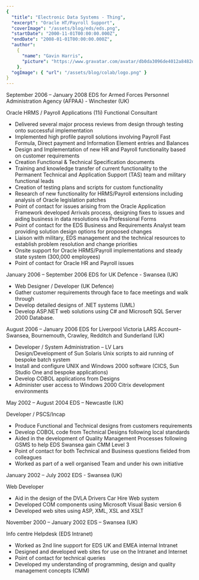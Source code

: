 ```yaml
---
{
  "title": "Electronic Data Systems - Thing",
  "excerpt": "Oracle HT/Payroll Support",
  "coverImage": "/assets/blog/eds/eds.png",
  "startDate": "2000-11-01T00:00:00.000Z",
  "endDate": "2008-01-01T00:00:00.000Z",
  "author":
    {
      "name": "Gavin Harris",
      "picture": "https://www.gravatar.com/avatar/db0da3096de4012a8482db72d561a279"
    },
  "ogImage": { "url": "/assets/blog/colab/logo.png" }
}
---
```


September 2006 – January 2008
EDS for Armed Forces Personnel Administration Agency (AFPAA) - Winchester (UK)

Oracle HRMS / Payroll Applications (11i) Functional Consultant

<ul>
<li>Delivered several major process reviews from design through testing onto successful implementation</li>
<li>Implemented high profile payroll solutions involving Payroll Fast Formula, Direct payment and Information Element entries and Balances</li>
<li>Design and Implementation of new HR and Payroll functionality based on customer requirements </li>
<li>Creation Functional & Technical Specification documents </li>
<li>Training and knowledge transfer of current functionality to the Permanent Technical and Application Support (TAS) team and military functional leads</li>
<li>Creation of testing plans and scripts for custom functionality</li>
<li>Research of new functionality for HRMS/Payroll extensions including analysis of Oracle legislation patches</li>
<li>Point of contact for issues arising from the Oracle Application Framework developed Arrivals process, designing fixes to issues and aiding business in data resolutions via Professional Forms</li>
<li>Point of contact for the EDS Business and Requirements Analyst team providing solution design options for proposed changes</li>
<li>Liaison with military, EDS management and the technical resources to establish problem resolution and change priorities </li>
<li>Onsite support for Oracle HRMS/Payroll implementations and steady state system (300,000 employees)</li>
<li>Point of contact for Oracle HR and Payroll issues</li>
</ul>

January 2006 – September 2006
EDS for UK Defence - Swansea (UK)

<ul>
<li>Web Designer / Developer (UK Defence)</li>
<li>Gather customer requirements through face to face meetings and walk through</li>
<li>Develop detailed designs of .NET systems (UML)</li>
<li>Develop ASP.NET web solutions using C# and Microsoft SQL Server 2000 Database.</li>
</ul>
August 2006 – January 2006
EDS for Liverpool Victoria LARS Account– Swansea, Bournemouth, Crawley, Redditch and Sunderland (UK)
<ul>
<li>Developer / System Administration – LV Lars</li>
Design/Development of Sun Solaris Unix scripts to aid running of bespoke batch system
<li>Install and configure UNIX and Windows 2000 software (CICS, Sun Studio One and bespoke applications)</li>
<li>Develop COBOL applications from Designs</li>
<li>Administer user access to Windows 2000 Citrix development environments</li>
</ul>

May 2002 – August 2004
EDS – Newcastle (UK)

Developer / PSCS/Incap

<ul>
<li>Produce Functional and Technical designs from customers requirements</li>
<li>Develop COBOL code from Technical Designs following local standards</li>
<li>Aided in the development of Quality Management Processes following GSMS to help EDS Swansea gain CMM Level 3</li>
<li>Point of contact for both Technical and Business questions fielded from colleagues</li>
<li>Worked as part of a well organised Team and under his own initiative</li>
</ul>
January 2002 – July 2002
EDS - Swansea (UK)

Web Developer

<ul>
<li>Aid in the design of the DVLA Drivers Car Hire Web system</li>
<li>Developed COM components using Microsoft Visual Basic version 6</li>
<li>Developed web sites using ASP, XML, XSL and XSLT</li>
</ul>

November 2000 – January 2002
EDS – Swansea (UK)

Info centre Helpdesk (EDS Intranet)

<ul>
<li>Worked as 2nd line support for EDS UK and EMEA internal Intranet</li>
<li>Designed and developed web sites for use on the Intranet and Internet</li>
<li>Point of contact for technical queries</li>
<li>Developed my understanding of programming, design and quality management concepts (CMM)</li>
</ul>
